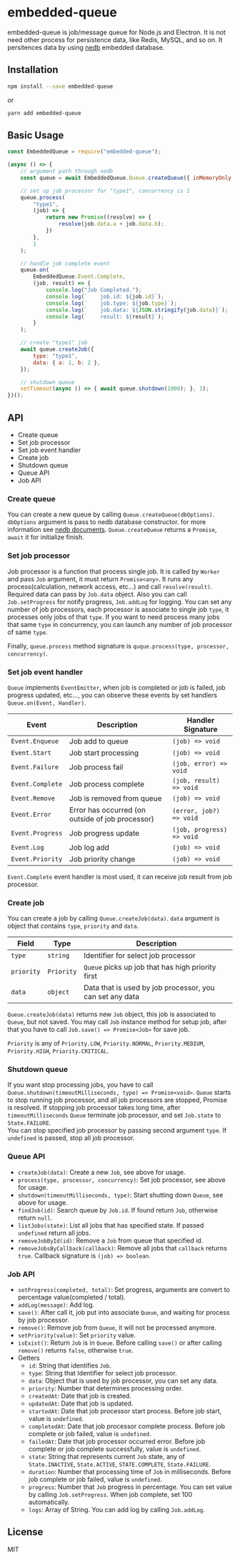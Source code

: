 # embedded-queue
embedded-queue is job/message queue for Node.js and Electron. It is not need other process for persistence data, like Redis, MySQL, and so on. It persitences data by using [nedb](https://github.com/louischatriot/nedb) embedded database.

## Installation
```sh
npm install --save embedded-queue 
```
or 
```sh
yarn add embedded-queue 
```

## Basic Usage
```js
const EmbeddedQueue = require("embedded-queue");

(async () => {
    // argument path through nedb
    const queue = await EmbeddedQueue.Queue.createQueue({ inMemoryOnly: true });

    // set up job processor for "type1", concurrency is 1
    queue.process(
        "type1",
        (job) => {
            return new Promise((resolve) => {
                resolve(job.data.a + job.data.b);
            })
        },
        1
    );

    // handle job complete event
    queue.on(
        EmbeddedQueue.Event.Complete,
        (job, result) => {
            console.log("Job Completed.");
            console.log(`    job.id: ${job.id}`);
            console.log(`    job.type: ${job.type}`);
            console.log(`    job.data: ${JSON.stringify(job.data)}`);
            console.log(`    result: ${result}`);
        }
    );

    // create "type1" job
    await queue.createJob({
        type: "type1",
        data: { a: 1, b: 2 },
    });

    // shutdown queue
    setTimeout(async () => { await queue.shutdown(1000); }, 1);
})();
```

## API
- Create queue
- Set job processor
- Set job event handler
- Create job
- Shutdown queue
- Queue API
- Job API

### Create queue
You can create a new queue by calling `Queue.createQueue(dbOptions)`. `dbOptions` argument is pass to nedb database constructor. for more information see [nedb documents](https://github.com/louischatriot/nedb#creatingloading-a-database). `Queue.createQueue` returns a `Promise`, `await` it for initialize finish.

### Set job processor
Job processor is a function that process single job. It is called by `Worker` and pass `Job` argument, it must return `Promise<any>`. It runs any process(calculation, network access, etc...) and call `resolve(result)`. Required data can pass by `Job.data` object. Also you can call `Job.setProgress` for notify progress, `Job.addLog` for logging.
You can set any number of job processors, each processor is associate to single job `type`, it processes only jobs of that `type`.
If you want to need process many jobs that same `type` in concurrency, you can launch any number of job processor of same `type`.

Finally, `queue.process` method signature is `quque.process(type, processor, concurrency)`.

### Set job event handler
`Queue` implements `EventEmitter`, when job is completed or job is failed, job progress updated, etc..., you can observe these events by set handlers `Queue.on(Event, Handler)`.

| Event            | Description                                      | Handler Signature         |
|------------------|--------------------------------------------------|---------------------------|
| `Event.Enqueue`  | Job add to queue                                 | `(job) => void`           | 
| `Event.Start`    | Job start processing                             | `(job) => void`           |
| `Event.Failure`  | Job process fail                                 | `(job, error) => void`    |
| `Event.Complete` | Job process complete                             | `(job, result) => void`   |
| `Event.Remove`   | Job is removed from queue                        | `(job) => void`           |
| `Event.Error`    | Error has occurred (on outside of job processor) | `(error, job?) => void`   |
| `Event.Progress` | Job progress update                              | `(job, progress) => void` |
| `Event.Log`      | Job log add                                      | `(job) => void`           |
| `Event.Priority` | Job priority change                              | `(job) => void`           |

`Event.Complete` event handler is most used, it can receive job result from job processor.  

### Create job
You can create a job by calling `Queue.createJob(data)`. `data` argument is object that contains `type`, `priority` and `data`.

| Field      | Type       | Description |
|------------|------------|-------------|
| `type`     | `string`   | Identifier for select job processor |
| `priority` | `Priority` | `Queue` picks up job that has high priority first |
| `data`     | `object`   | Data that is used by job processor, you can set any data |

`Queue.createJob(data)` returns new `Job` object, this job is associated to `Queue`, but not saved. You may call `Job` instance method for setup job, after that you have to call `Job.save() => Promise<Job>` for save job.

`Priority` is any of `Priority.LOW`, `Priority.NORMAL`, `Priority.MEDIUM`, `Priority.HIGH`, `Priority.CRITICAL`.

### Shutdown queue
If you want stop processing jobs, you have to call `Queue.shutdown(timeoutMilliseconds, type) => Promise<void>`. `Queue` starts to stop running job processor, and all job processors are stopped, Promise is resolved. If stopping job processor takes long time, after `timeoutMilliseconds` `Queue` terminate job processor, and set `Job.state` to `State.FAILURE`.  
You can stop specified job processor by passing second argument `type`. If `undefined` is passed, stop all job processor. 

### Queue API
- `createJob(data)`: Create a new `Job`, see above for usage.
- `process(type, processor, concurrency)`: Set job processor, see above for usage.
- `shutdown(timeoutMilliseconds, type)`: Start shutting down `Queue`, see above for usage.
- `findJob(id)`: Search queue by `Job.id`. If found return `Job`, otherwise return `null`. 
- `listJobs(state)`: List all jobs that has specified state. If passed `undefined` return all jobs. 
- `removeJobById(id)`: Remove a `Job` from queue that specified id. 
- `removeJobsByCallback(callback)`: Remove all jobs that `callback` returns `true`. Callback signature is `(job) => boolean`. 

### Job API
- `setProgress(completed, total)`: Set progress, arguments are convert to percentage value(completed / total).
- `addLog(message)`: Add log.
- `save()`: After call it, job put into associate `Queue`, and waiting for process by job processor.
- `remove()`: Remove job from `Queue`, it will not be processed anymore.
- `setPriority(value)`: Set `priority` value.
- `isExist()`: Return `Job` is in `Queue`. Before calling `save()` or after calling `remove()` returns `false`, otherwise `true`. 
- Getters
    - `id`: String that identifies `Job`.
    - `type`: String that Identifier for select job processor.
    - `data`: Object that is used by job processor, you can set any data.
    - `priority`: Number that determines processing order.
    - `createdAt`: Date that job is created.
    - `updatedAt`: Date that job is updated.
    - `startedAt`: Date that job processor start process. Before job start, value is `undefined`. 
    - `completedAt`: Date that job processor complete process. Before job complete or job failed, value is `undefined`.
    - `failedAt`:  Date that job processor occurred error. Before job complete or job complete successfully, value is `undefined`.
    - `state`: String that represents current `Job` state, any of `State.INACTIVE`, `State.ACTIVE`, `STATE.COMPLETE`, `State.FAILURE`.
    - `duration`: Number that processing time of `Job` in milliseconds. Before job complete or job failed, value is `undefined`.
    - `progress`: Number that `Job` progress in percentage. You can set value by calling `Job.setProgress`. When job complete, set 100 automatically.
    - `logs`: Array of String. You can add log by calling `Job.addLog`.

## License
MIT
